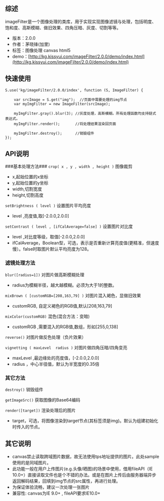 ## 综述

imageFilter是一个图像处理的类库，用于实现实现图像滤镜与处理，包括明度、饱和度、高斯模糊、做旧效果、四角压暗、灰度、切割等等。

* 版本：2.0.0
* 作者：茅晓锋(加里)
* 标签：图像处理 canvas html5
* demo：[http://kg.kissyui.com/imageFilter/2.0.0/demo/index.html](http://kg.kissyui.com/imageFilter/2.0.0/demo/index.html)

## 快速使用

    S.use('kg/imageFilter/2.0.0/index', function (S, ImageFilter) {

    	var srcImage = S.get("img");  //页面中需要处理的img节点
        var myImgFilter = new ImageFilter(srcImage); 

        myImgFilter.gray().blur(3); //灰度处理，高斯模糊。所有处理函数均支持链式表达式。
        myImgFilter.render();       //将处理结果渲染回页面

        myImgFilter.destroy();      //销毁组件
    });


## API说明

###基本处理方法###
`crop( x , y , width , height )` 图像裁剪

+ x,起始位置的x坐标
+ y,起始位置的y坐标
+ width,切割宽度
+ height,切割高度



`setBrightness ( level )` 设置图片平均亮度

+ level ,亮度值,取[-2.0.0,2.0.0]



`setContrast ( level , [ifCalAverage=false] )` 设置图片对比度

+ level ,对比度等级，取值[-2.0.0,2.0.0]
+ ifCalAverage，Boolean型，可选，表示是否重新计算亮度值(更精准，但速度慢）。false时取图片默认平均亮度为128。



### 滤镜处理方法
`blur([radius=1])` 对图片做高斯模糊处理

+ radius为模糊半径，越大越模糊。必须为大于1的整数。


`mixBrown ( [customRGB=[208,163,79] )` 对图片混入褐色，显做旧效果

+ customRGB, 自定义褐色的RGB值,默认[208,163,79]


`mixColor(customRGB)` 混色(混合方法：变暗)

+ customRGB ,需要混入的RGB值,数组，形如[255,0,138]


`reverse()`  对图片做反色处理（负片效果）


`vignetting ( maxLevel  radius )` 对图片做四角压暗/四角变亮

+ maxLevel ,最边缘处的亮度值，[-2.0.0,2.0.0]
+ radius ，中心半径值，默认为半宽度的0.35倍


### 其它方法
`destroy()` 销毁组件

`getImageSrc()` 获取图像的Base64编码

`render([target])` 渲染处理后的图片

+ target，可选，将图像渲染到target节点(其标签须是img)。默认为组建初始化时传入的节点。


## 其它说明

+ canvas禁止读取跨域图片数据，故无法使用tps地址提供的图片。此处sample使用的是同域图片。
+ 此功能一般在用户上传图片(e.g.头像/晒图)的场景中使用，借用fileAPI（IE 10.0+）直接读取文件也是个不错的办法。或是在图片上传后由服务器端异步返回解码结果，回填到img节点的src属性，再进行处理。
+ 为保证体验流畅，建议一次处理一张图片
+ 兼容性: canvas为IE 9.0+ , fileAPI要求IE10.0+











